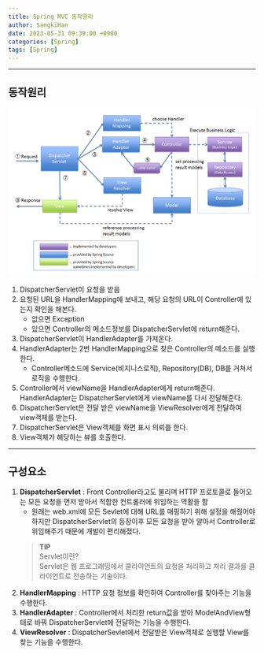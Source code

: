 ```yaml
---
title: Spring MVC 동작원리
author: SangkiHan
date: 2023-05-31 09:39:00 +0900
categories: [Spring]
tags: [Spring]
---
```

------------
## 동작원리
![SpringMVC](/assets/img/post/2023-05-31-spring-mvc/1.PNG)

1. DispatcherServlet이 요청을 받음
2. 요청된 URL을 HandlerMapping에 보내고, 해당 요청의 URL이 Controller에 있는지 확인을 해본다.
    + 없으면 Exception
    + 있으면 Controller의 메소드정보를 DispatcherServlet에 return해준다.
3. DispatcherServlet이 HandlerAdapter를 가져온다.
4. HandlerAdapter는 2번 HandlerMapping으로 찾은 Controller의 메소드를 실행한다. 
    + Controller메소드에 Service(비지니스로직), Repository(DB), DB를 거쳐서 로직을 수행한다. 
5. Controller에서 viewName을 HandlerAdapter에게 return해준다. HandlerAdapter는 DispatcherServlet에게 viewName를 다시 전달해준다.
6. DispatcherServlet은 전달 받은 viewName을 ViewResolver에게 전달하여 view객체를 받는다.
7. DispatcherServlet은 View객체를 화면 표시 의뢰를 한다. 
8. View객체가 해당하는 뷰를 호출한다.

------------

## 구성요소

1. **DispatcherServlet** : Front Controller라고도 불리며 HTTP 프로토콜로 들어오는 모든 요청을 먼저 받아서 적합한 컨트롤러에 위임하는 역활을 함
    + 원래는 web.xml에 모든 Sevlet에 대해 URL를 매핑하기 위해 설정을 해줬어야 하지만 DispatcherServlet의 등장이후 모든 요청을 받아 알아서 Controller로 위임해주기 때문에 개발이 편리해졌다.
    >**TIP**  
    >Servlet이란?  
    >Servlet은 웹 프로그래밍에서 클라이언트의 요청을 처리하고 처리 결과를 클라이언트로 전송하는 기술이다.
2. **HandlerMapping** : HTTP 요청 정보를 확인하여 Controller를 찾아주는 기능을 수행한다.
3. **HandlerAdapter** : Controller에서 처리한 return값을 받아 ModelAndView형태로 바꿔 DispatcherServlet에 전달하는 기능을 수행한다.
4. **ViewResolver** : DispatcherSevlet에서 전달받은 View객체로 실행할 View를 찾는 기능을 수행한다.
